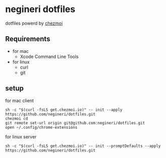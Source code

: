 # negineri dotfiles

dotfiles powerd by [chezmoi](https://www.chezmoi.io/)

## Requirements

- for mac
  - Xcode Command Line Tools
- for linux
  - curl
  - git

## setup

for mac client

```text
sh -c "$(curl -fsLS get.chezmoi.io)" -- init --apply https://github.com/negineri/dotfiles.git
chezmoi cd
git remote set-url origin git@github.com:negineri/dotfiles.git
open ~/.config/chrome-extensions
```

for linux server

```text
sh -c "$(curl -fsLS get.chezmoi.io)" -- init --promptDefaults --apply https://github.com/negineri/dotfiles.git
```
